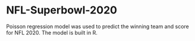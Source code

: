 # NFL-Superbowl-2020
Poisson regression model was used to predict the winning team and score for NFL 2020. The model is built in R. 
